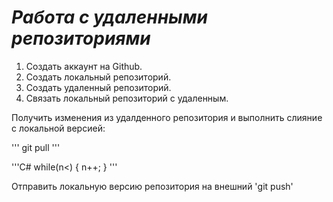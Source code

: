 # ***Работа с удаленными репозиториями***
1. Создать аккаунт на Github.
2. Создать локальный репозиторий.
3. Создать удаленный репозиторий.
4. Связать локальный репозиторий с удаленным.

Получить изменения из удалденного репозитория и выполнить слияние с локальной версией:

'''
git pull
'''

'''C#
while(n<)
{
 n++;
 }
'''

Отправить локальную версию репозитория на внешний 'git push'
